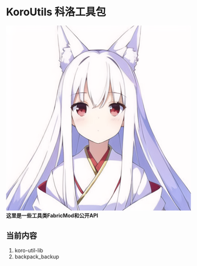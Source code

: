 # KoroUtils 科洛工具包
![img.png](img.png)
**这里是一些工具类FabricMod和公开API**

## 当前内容

1. koro-util-lib
2. backpack_backup